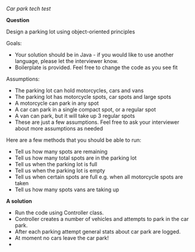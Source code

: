 *Car park tech test*

**Question**

Design a parking lot using object-oriented principles

Goals:
- Your solution should be in Java - if you would like to use another language, please let the interviewer know.
- Boilerplate is provided. Feel free to change the code as you see fit

Assumptions:
- The parking lot can hold motorcycles, cars and vans
- The parking lot has motorcycle spots, car spots and large spots
- A motorcycle can park in any spot
- A car can park in a single compact spot, or a regular spot
- A van can park, but it will take up 3 regular spots
- These are just a few assumptions. Feel free to ask your interviewer about more assumptions as needed

Here are a few methods that you should be able to run:
- Tell us how many spots are remaining
- Tell us how many total spots are in the parking lot
- Tell us when the parking lot is full
- Tell us when the parking lot is empty
- Tell us when certain spots are full e.g. when all motorcycle spots are taken
- Tell us how many spots vans are taking up


**A solution**

- Run the code using Controller class.
- Controller creates a number of vehicles and attempts to park in the car park.
- After each parking attempt general stats about car park are logged.
- At moment no cars leave the car park!
- 
